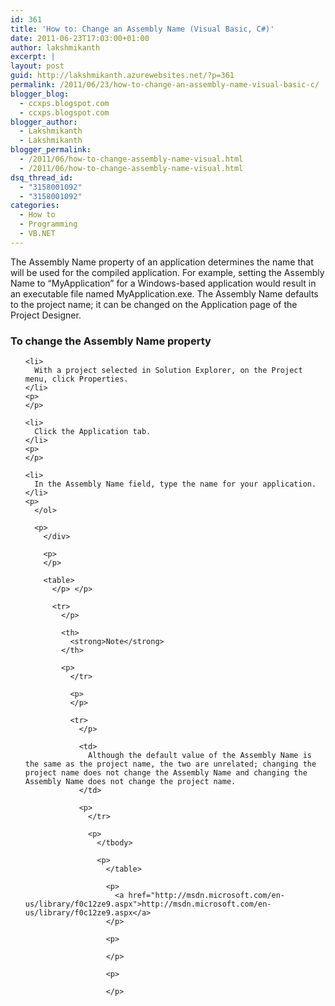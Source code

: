 ```yaml
---
id: 361
title: 'How to: Change an Assembly Name (Visual Basic, C#)'
date: 2011-06-23T17:03:00+01:00
author: lakshmikanth
excerpt: |
layout: post
guid: http://lakshmikanth.azurewebsites.net/?p=361
permalink: /2011/06/23/how-to-change-an-assembly-name-visual-basic-c/
blogger_blog:
  - ccxps.blogspot.com
  - ccxps.blogspot.com
blogger_author:
  - Lakshmikanth
  - Lakshmikanth
blogger_permalink:
  - /2011/06/how-to-change-assembly-name-visual.html
  - /2011/06/how-to-change-assembly-name-visual.html
dsq_thread_id:
  - "3158001092"
  - "3158001092"
categories:
  - How to
  - Programming
  - VB.NET
---
```

The Assembly Name property of an application determines the name that will be used for the compiled application. For example, setting the Assembly Name to &#8220;MyApplication&#8221; for a Windows-based application would result in an executable file named MyApplication.exe. The Assembly Name defaults to the project name; it can be changed on the Application page of the Project Designer.

### To change the Assembly Name property



<div>
  </p> 
  
  <ol>
    </p> 
    
    <li>
      With a project selected in Solution Explorer, on the Project menu, click Properties.
    </li>
    <p>
    </p>
    
    <li>
      Click the Application tab.
    </li>
    <p>
    </p>
    
    <li>
      In the Assembly Name field, type the name for your application.
    </li>
    <p>
      </ol> 
      
      <p>
        </div> 
        
        <p>
        </p>
        
        <table>
          </p> </p> 
          
          <tr>
            </p> 
            
            <th>
              <strong>Note</strong>
            </th>
            
            <p>
              </tr> 
              
              <p>
              </p>
              
              <tr>
                </p> 
                
                <td>
                  Although the default value of the Assembly Name is the same as the project name, the two are unrelated; changing the project name does not change the Assembly Name and changing the Assembly Name does not change the project name.
                </td>
                
                <p>
                  </tr> 
                  
                  <p>
                    </tbody> 
                    
                    <p>
                      </table> 
                      
                      <p>
                        <a href="http://msdn.microsoft.com/en-us/library/f0c12ze9.aspx">http://msdn.microsoft.com/en-us/library/f0c12ze9.aspx</a>
                      </p>
                      
                      <p>
                         
                      </p>
                      
                      <p>
                         
                      </p>
